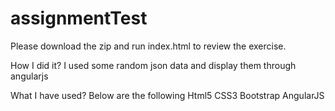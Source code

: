 # assignmentTest

Please download the zip and run index.html to review the exercise.

How I did it?
I used some random json data and display them through angularjs

What I have used?
Below are the following 
Html5
CSS3
Bootstrap
AngularJS

